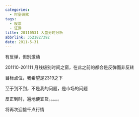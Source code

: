 ```yaml
---
categories:
  - 时空研究
tags:
  - 股票
  - 证券
title: 20110531 大盘分时分析
abbrlink: 3521827392
date: 2011-5-31
---
```

有反弹，但别激动

201110-201111 月线级别时间之窗，在此之前的都会是反弹而非反转

目标点位，我希望是2319之下

至于到不到，不是我的问题，是市场的问题

反正到时，遍地便宜货。。。。。

将再次迎接千点行情